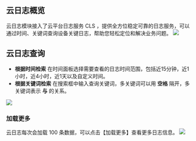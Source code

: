 ## 云日志概览

云日志模块接入了云平台日志服务 CLS ，提供全方位稳定可靠的日志服务，可以通过时间、关键词查询设备关键日志，帮助您轻松定位和解决业务问题。
![](https://main.qcloudimg.com/raw/e06d633b1c074aad856b87379e145e41.png)

## 云日志查询
- **根据时间检索**
在时间面板选择需要查看的日志时间范围，包括近15分钟，近1小时，近4小时，近1天以及自定义时间。
- **根据关键词检索**
在搜索框中输入查询关键词，多关键词可以用 **空格** 隔开，多关键词表示 **与** 的关系。

![](https://main.qcloudimg.com/raw/fa7381a2f1c90e9a4afb474d17ab249f.png)

### 加载更多
云日志每次会加载 100 条数据，可以点击【加载更多】查看更多日志信息。
![](https://main.qcloudimg.com/raw/d5f357c4608f530cfa870ebbad344b21.png)
